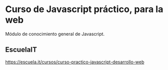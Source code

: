 # Curso de Javascript práctico, para la web
Módulo de conocimiento general de Javascript.

## EscuelaIT
https://escuela.it/cursos/curso-practico-javascript-desarrollo-web